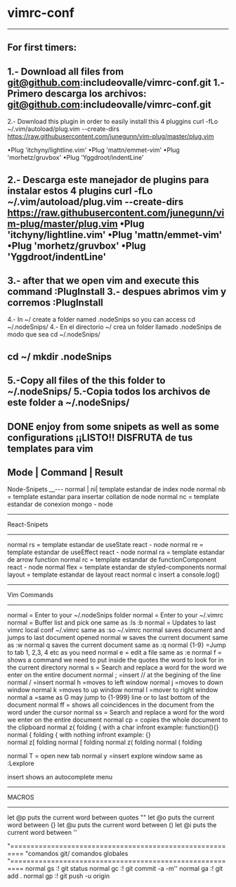 # vimrc-conf
---
## For first timers:<br>
1.- Download all files from git@github.com:includeovalle/vimrc-conf.git
1.- Primero descarga los archivos: git@github.com:includeovalle/vimrc-conf.git 
---
2.- Download this plugin in order to easily install this 4 pluggins
        curl -fLo ~/.vim/autoload/plug.vim --create-dirs \
        https://raw.githubusercontent.com/junegunn/vim-plug/master/plug.vim

•Plug 'itchyny/lightline.vim'
•Plug 'mattn/emmet-vim'
•Plug 'morhetz/gruvbox'
•Plug 'Yggdroot/indentLine'

2.- Descarga  este manejador de plugins para instalar estos 4 plugins
        curl -fLo ~/.vim/autoload/plug.vim --create-dirs \
        https://raw.githubusercontent.com/junegunn/vim-plug/master/plug.vim
•Plug 'itchyny/lightline.vim'
•Plug 'mattn/emmet-vim'
•Plug 'morhetz/gruvbox'
•Plug 'Yggdroot/indentLine'
---
3.- after that we open vim and execute this command :PlugInstall
3.- despues abrimos vim y corremos :PlugInstall
---
4.- In ~/ create a folder named .nodeSnips so you can access cd ~/.nodeSnips/
4.- En el directorio ~/ crea un folder llamado .nodeSnips de modo que sea cd ~/.nodeSnips/

cd ~/
mkdir .nodeSnips
---
5.-Copy all files of the this folder to ~/.nodeSnips/
5.-Copia todos los archivos de este folder a ~/.nodeSnips/
---
DONE enjoy from some snipets as well as some configurations
¡¡LISTO!!
DISFRUTA de tus templates para vim 
---
Mode  | Command | Result
---
Node-Snipets
__---
normal | <leader>ni| template estandar de index node
normal  <leader>nb = template estandar para insertar collation de node
normal  <leader>nc = template estandar de conexion mongo - node
__________________
React-Snipets
__________________
normal  <leader>rs = template estandar de useState react - node
normal  <leader>re = template estandar de useEffect react - node
normal  <leader>ra = template estandar de arrow function
normal  <leader>rc = template estandar de functionComponent react - node
normal  <leader>flex = template estandar de styled-components
normal  <leader>layout = template estandar de layout react 
normal  <leader>c insert a console.log()
__________________
Vim Commands
__________________
normal  <F1> = Enter to your ~/.nodeSnips folder
normal  <F2> = Enter to your ~/.vimrc
normal  <F4> = Buffer list and pick one same as :ls <cr> :b
normal  <F5> = Updates to last vimrc local conf ~/.vimrc  same as :so ~/.vimrc
normal  <leader><Tab> saves document and jumps to last document opened
normal  <leader>w saves the current document same as :w
normal  <leader>q saves the current document same as :q
normal  <leader>{1-9} =Jump to tab 1, 2,3, 4 etc as you need
normal  <leader>e = edit a file same as :e
normal  <leader>f = shows a command we need to put inside the quotes the word to look for in the current directory
normal  <leader>s = Search and replace a word for the word we enter on the entire document
normal  <leader>; =insert // at the begining of the line
normal  <leader>/ =insert <CR>
normal	<leader>h =moves to left window
normal	<leader>j =moves to down window
normal	<leader>k =moves to up window
normal	<leader>l =mover to right window
normal  <leader>a  =same as G may jump to {1-999} line or to last bottom of the document
normal  <leader>ff = shows all coincidences in the document from the word under the cursor 
normal  <leader>ss = Search and replace a word for the word we enter on the entire document
normal  <leader>cp = copies the whole document to the clipboard
normal  <leader>z{ folding { with a char infront example: function(){}	
normal  <leader>{ folding { with nothing infront example: {}	
normal  <leader>z[ folding
normal  <leader>[ folding
normal  <leader>z( folding
normal  <leader>( folding


normal  <shift>T  = open new tab
normal  <control>y =insert explore window same as :Lexplore


insert  <TAB> shows an autocomplete menu
__________________
MACROS
__________________
let @p puts the current word between quotes ""
let @o puts the current word between {}
let @u puts the current word between ()
let @i puts the current word between ''

  
"=========================================================
"comandos git/ comandos globales
"=========================================================
normal <Leader>gs :! git status<CR>
normal <Leader>gc :! git commit -a -m''
normal <Leader>ga :! git add .<CR>
normal <Leader>gp :! git push -u origin<CR>

